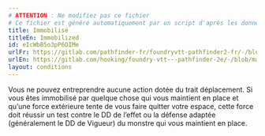 ```yaml
---
# ATTENTION : Ne modifiez pas ce fichier
# Ce fichier est généré automatiquement par un script d'après les données du module Foundry VTT officiel et de sa traduction
title: Immobilisé
titleEn: Immobilized
id: eIcWbB5o3pP6OIMe
urlFr: https://gitlab.com/pathfinder-fr/foundryvtt-pathfinder2-fr/-/blob/master/data/conditionitems/eIcWbB5o3pP6OIMe.htm
urlEn: https://gitlab.com/hooking/foundry-vtt---pathfinder-2e/-/blob/master/packs/data/conditionitems.db/immobilized.json
layout: conditions
---
```

Vous ne pouvez entreprendre aucune action dotée du trait déplacement. Si vous êtes immobilisé par quelque chose qui vous maintient en place et qu’une force extérieure tente de vous faire quitter votre espace, cette force doit réussir un test contre le DD de l’effet ou la défense adaptée (généralement le DD de Vigueur) du monstre qui vous maintient en place.
